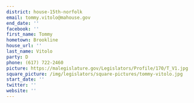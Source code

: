 ```yaml
---
district: house-15th-norfolk
email: tommy.vitolo@mahouse.gov
end_date: ''
facebook: ''
first_name: Tommy
hometown: Brookline
house_url: ''
last_name: Vitolo
party: D
phone: (617) 722-2460
picture: https://malegislature.gov/Legislators/Profile/170/T_V1.jpg
square_picture: /img/legislators/square-pictures/tommy-vitolo.jpg
start_date: ''
twitter: ''
website: ''
---
```

